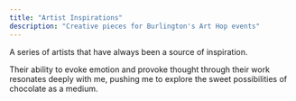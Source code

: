 ```yaml
---
title: "Artist Inspirations"
description: "Creative pieces for Burlington's Art Hop events"
---
```


A series of artists that have always been a source of inspiration.

Their ability to evoke emotion and provoke thought through their work resonates deeply with me, pushing me to explore the sweet possibilities of chocolate as a medium.
